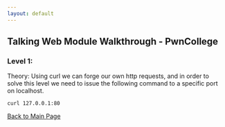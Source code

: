 ```yaml
---
layout: default
---
```

## Talking Web Module Walkthrough - PwnCollege
### Level 1:
Theory: Using curl we can forge our own http requests, and in order to solve this level we need to issue the following command to a specific port on localhost.
```
curl 127.0.0.1:80
```

[Back to Main Page](../../)
